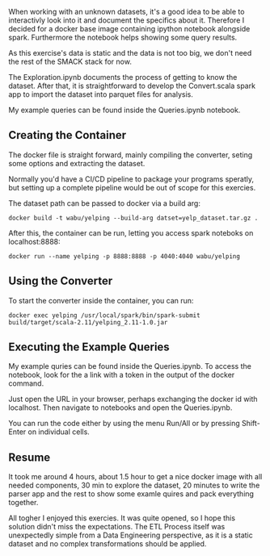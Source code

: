 When working with an unknown datasets, it's a good idea to be able to interactivly
look into it and document the specifics about it. Therefore I decided for a
docker base image containing ipython notebook alongside spark. Furthermore the
notebook helps showing some query results.

As this exercise's data is static and the data is not too big, we don't need
the rest of the SMACK stack for now.

The Exploration.ipynb documents the process of getting to know the dataset.
After that, it is straightforward to develop the Convert.scala spark app to
import the dataset into parquet files for analysis.

My example queries can be found inside the Queries.ipynb notebook.


Creating the Container
----------------------

The docker file is straight forward, mainly compiling the converter, seting
some options and extracting the dataset.

Normally you'd have a CI/CD pipeline to package your programs speratly, but
setting up a complete pipeline would be out of scope for this exercies.

The dataset path can be passed to docker via a build arg:
```
docker build -t wabu/yelping --build-arg datset=yelp_dataset.tar.gz . 
```

After this, the container can be run, letting you access spark noteboks on localhost:8888:
```
docker run --name yelping -p 8888:8888 -p 4040:4040 wabu/yelping
```


Using the Converter
-------------------
To start the converter inside the container, you can run:

```
docker exec yelping /usr/local/spark/bin/spark-submit build/target/scala-2.11/yelping_2.11-1.0.jar
```

Executing the Example Queries
-----------------------------

My example quries can be found inside the Queries.ipynb. To access the notebook,
look for the a link with a token in the output of the docker command.

Just open the URL in your browser, perhaps exchanging the docker id with localhost.
Then navigate to notebooks and open the Queries.ipynb.

You can run the code either by using the menu Run/All or by pressing Shift-Enter
on individual cells.


Resume
------

It took me around 4 hours, about 1.5 hour to get a nice docker image with all
needed components, 30 min to explore the dataset, 20 minutes to write the
parser app and the rest to show some examle quires and pack everything together.

All togher I enjoyed this exercies. It was quite opened, so I hope this
solution didn't miss the expectations. The ETL Process itself was unexpectedly
simple from a Data Engineering perspective, as it is a static dataset and no
complex transformations should be applied.

